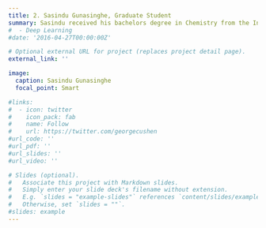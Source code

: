 ```yaml
---
title: 2. Sasindu Gunasinghe, Graduate Student
summary: Sasindu received his bachelors degree in Chemistry from the Institute of Chemistry Ceylon in Sri Lanka. His research will focus on the role of epigenetics in cell differentiation and disease states.
#  - Deep Learning
#date: '2016-04-27T00:00:00Z'

# Optional external URL for project (replaces project detail page).
external_link: ''

image: 
  caption: Sasindu Gunasinghe
  focal_point: Smart

#links:
#  - icon: twitter
#    icon_pack: fab
#    name: Follow
#    url: https://twitter.com/georgecushen
#url_code: ''
#url_pdf: ''
#url_slides: ''
#url_video: ''

# Slides (optional).
#   Associate this project with Markdown slides.
#   Simply enter your slide deck's filename without extension.
#   E.g. `slides = "example-slides"` references `content/slides/example-slides.md`.
#   Otherwise, set `slides = ""`.
#slides: example
---
```



